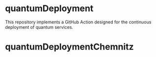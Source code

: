 # quantumDeployment

This repository implements a GitHub Action designed for the continuous deployment of quantum services.
# quantumDeploymentChemnitz
